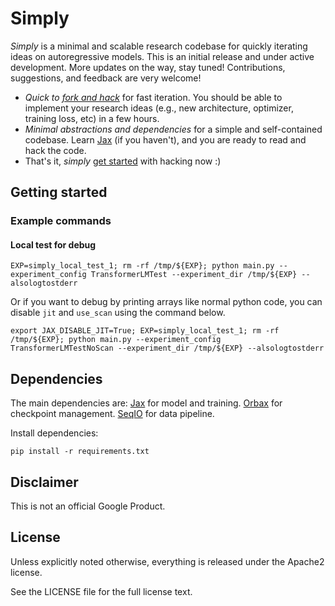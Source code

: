 <!-- mdlint off(LINE_OVER_80) -->
# Simply

*Simply* is a minimal and scalable research codebase for quickly iterating ideas on autoregressive models. This is an initial release and under active development. More updates on the way, stay tuned! Contributions, suggestions, and feedback are very welcome!

- *Quick to [fork and hack](#getting-started)* for fast iteration. You should be able to implement your research ideas (e.g., new architecture, optimizer, training loss, etc) in a few hours.
- *Minimal abstractions and dependencies* for a simple and self-contained codebase. Learn [Jax](https://jax.readthedocs.io/en/latest/index.html) (if you haven't), and you are ready to read and hack the code.
- That's it, *simply* [get started](#getting-started) with hacking now :)


## Getting started
### Example commands

#### Local test for debug
```shell
EXP=simply_local_test_1; rm -rf /tmp/${EXP}; python main.py --experiment_config TransformerLMTest --experiment_dir /tmp/${EXP} --alsologtostderr
```
Or if you want to debug by printing arrays like normal python code, you can disable `jit` and `use_scan` using the command below.

```shell
export JAX_DISABLE_JIT=True; EXP=simply_local_test_1; rm -rf /tmp/${EXP}; python main.py --experiment_config TransformerLMTestNoScan --experiment_dir /tmp/${EXP} --alsologtostderr
```

## Dependencies

The main dependencies are:
[Jax](https://jax.readthedocs.io/en/latest/index.html) for model and training.
[Orbax](https://orbax.readthedocs.io/en/latest/) for checkpoint management.
[SeqIO](https://github.com/google/seqio) for data pipeline.

Install dependencies:
```
pip install -r requirements.txt
```

## Disclaimer

This is not an official Google Product.

## License

Unless explicitly noted otherwise, everything is released under the Apache2 license.

See the LICENSE file for the full license text.
